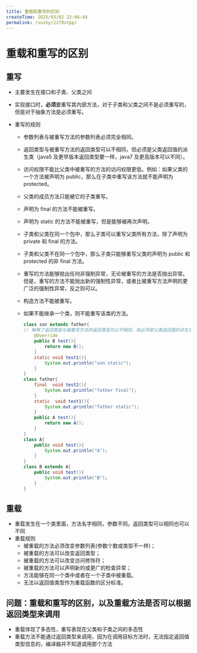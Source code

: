 ```yaml
---
title: 重载和重写的区别
createTime: 2025/03/02 22:04:44
permalink: /sushy/21f9xtpp/
---
```

# 重载和重写的区别

## 重写

- 主要发生在接口和子类、父类之间

- 实现接口时，**必须**要重写其内部方法，对于子类和父类之间不是必须重写的，但是对于抽象方法是必须重写。

- 重写的规则

  - 参数列表与被重写方法的参数列表必须完全相同。

  - 返回类型与被重写方法的返回类型可以不相同，但必须是父类返回值的派生类（java5 及更早版本返回类型要一样，java7 及更高版本可以不同）。

  - 访问权限不能比父类中被重写的方法的访问权限更低。例如：如果父类的一个方法被声明为 public，那么在子类中重写该方法就不能声明为 protected。

  - 父类的成员方法只能被它的子类重写。

  - 声明为 final 的方法不能被重写。

  - 声明为 static 的方法不能被重写，但是能够被再次声明。

  - 子类和父类在同一个包中，那么子类可以重写父类所有方法，除了声明为 private 和 final 的方法。

  - 子类和父类不在同一个包中，那么子类只能够重写父类的声明为 public 和 protected 的非 final 方法。

  - 重写的方法能够抛出任何非强制异常，无论被重写的方法是否抛出异常。但是，重写的方法不能抛出新的强制性异常，或者比被重写方法声明的更广泛的强制性异常，反之则可以。

  - 构造方法不能被重写。

  - 如果不能继承一个类，则不能重写该类的方法。

    ```java
    class son extends father{
    // 解释了返回类型与被重写方法的返回类型可以不相同，但必须是父类返回值的派生类  
        @Override
        public B test(){
            return new B();
        }
        static void test1(){
            System.out.println("son static");
        }
    }
    class father{
        final  void test2(){
            System.out.println("father final");
        }
        static  void test1(){
            System.out.println("father static");
        }
        public A test(){
            return new A();
        }
    }
    class A{
        public void test(){
            System.out.println("A");
        }
    }
    class B extends A{
        public void test(){
            System.out.println("B");
        }
    }
    ```

## 重载

- 重载发生在一个类里面，方法名字相同，参数不同。返回类型可以相同也可以不同
- 重载规则
  - 被重载的方法必须改变参数列表(参数个数或类型不一样)；
  - 被重载的方法可以改变返回类型；
  - 被重载的方法可以改变访问修饰符；
  - 被重载的方法可以声明新的或更广的检查异常；
  - 方法能够在同一个类中或者在一个子类中被重载。
  - 无法以返回值类型作为重载函数的区分标准。

## 问题：重载和重写的区别，以及重载方法是否可以根据返回类型来调用

- 重载体现了多态性，重写表现在父类和子类之间的多态性
- 重载方法不能通过返回类型来调用，因为在调用目标方法时，无法指定返回值类型信息的，编译器并不知道调用那个方法